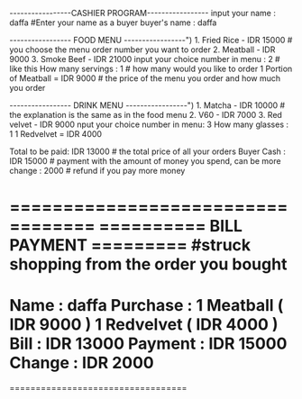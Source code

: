 
-----------------CASHIER  PROGRAM-----------------
input your name : daffa #Enter your name as a buyer
buyer's name : daffa

----------------- FOOD MENU -----------------")
        1. Fried Rice - IDR 15000    # you choose the menu order number you want to order
        2. Meatball - IDR 9000
        3. Smoke Beef - IDR 21000
input your choice number in menu : 2 # like this 
How many servings : 1     # how many would you like to order
1  Portion of Meatball = IDR 9000 # the price of the menu you order and how much you order

----------------- DRINK MENU -----------------")
        1. Matcha - IDR 10000       # the explanation is the same as in the food menu
        2. V60 - IDR 7000
        3. Red velvet  - IDR 9000
nput your choice number in menu: 3 
How many glasses : 1
1  Redvelvet  = IDR 4000

 Total to be paid: IDR 13000 # the total price of all your orders
Buyer Cash : IDR 15000 # payment with the amount of money you spend, can be more
change : 2000 # refund if you pay more money

==================================
========== BILL  PAYMENT =========        #struck shopping from the order you bought
==================================
Name            : daffa
Purchase        : 1 Meatball ( IDR 9000 )
                  1 Redvelvet ( IDR 4000 )
Bill            : IDR 13000
Payment         : IDR 15000
Change  : IDR 2000
==================================
==================================

